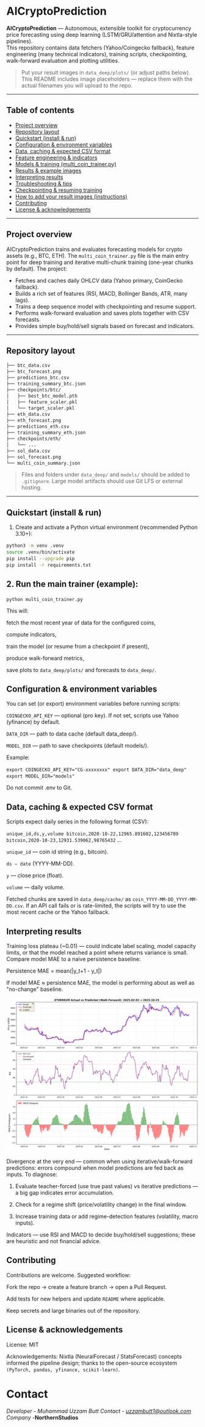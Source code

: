 # AICryptoPrediction

**AICryptoPrediction** — Autonomous, extensible toolkit for cryptocurrency price forecasting using deep learning (LSTM/GRU/attention and Nixtla-style pipelines).  
This repository contains data fetchers (Yahoo/Coingecko fallback), feature engineering (many technical indicators), training scripts, checkpointing, walk-forward evaluation and plotting utilities.

> Put your result images in `data_deep/plots/` (or adjust paths below). This README includes image placeholders — replace them with the actual filenames you will upload to the repo.

---

## Table of contents

- [Project overview](#project-overview)  
- [Repository layout](#repository-layout)  
- [Quickstart (install & run)](#quickstart-install--run)  
- [Configuration & environment variables](#configuration--environment-variables)  
- [Data, caching & expected CSV format](#data-caching--expected-csv-format)  
- [Feature engineering & indicators](#feature-engineering--indicators)  
- [Models & training (multi_coin_trainer.py)](#models--training-multi_coin_trainerpy)  
- [Results & example images](#results--example-images)  
- [Interpreting results](#interpreting-results)  
- [Troubleshooting & tips](#troubleshooting--tips)  
- [Checkpointing & resuming training](#checkpointing--resuming-training)  
- [How to add your result images (instructions)](#how-to-add-your-result-images-instructions)  
- [Contributing](#contributing)  
- [License & acknowledgements](#license--acknowledgements)

---

## Project overview

AICryptoPrediction trains and evaluates forecasting models for crypto assets (e.g., BTC, ETH). The `multi_coin_trainer.py` file is the main entry point for deep training and iterative multi-chunk training (one-year chunks by default). The project:

- Fetches and caches daily OHLCV data (Yahoo primary, CoinGecko fallback).
- Builds a rich set of features (RSI, MACD, Bollinger Bands, ATR, many lags).
- Trains a deep sequence model with checkpointing and resume support.
- Performs walk-forward evaluation and saves plots together with CSV forecasts.
- Provides simple buy/hold/sell signals based on forecast and indicators.

---

## Repository layout
```
├── btc_data.csv
├── btc_forecast.png
├── predictions_btc.csv
├── training_summary_btc.json
├── checkpoints/btc/
│   ├── best_btc_model.pth
│   ├── feature_scaler.pkl
│   └── target_scaler.pkl
├── eth_data.csv
├── eth_forecast.png
├── predictions_eth.csv
├── training_summary_eth.json
├── checkpoints/eth/
│   └── ...
├── sol_data.csv
├── sol_forecast.png
└── multi_coin_summary.json
```

> Files and folders under `data_deep/` and `models/` should be added to `.gitignore`. Large model artifacts should use Git LFS or external hosting.

---

## Quickstart (install & run)

1. Create and activate a Python virtual environment (recommended Python 3.10+):

```bash
python3 -m venv .venv
source .venv/bin/activate
pip install --upgrade pip
pip install -r requirements.txt
```

## 2. Run the main trainer (example):



`python multi_coin_trainer.py`

This will:

fetch the most recent year of data for the configured coins,

compute indicators,

train the model (or resume from a checkpoint if present),

produce walk-forward metrics,

save plots to `data_deep/plots/` and forecasts to `data_deep/`.

## Configuration & environment variables

You can set (or export) environment variables before running scripts:

`COINGECKO_API_KEY` — optional (pro key). If not set, scripts use Yahoo (yfinance) by default.

`DATA_DIR` — path to data cache (default data_deep/).

`MODEL_DIR` — path to save checkpoints (default models/).

Example:

`export COINGECKO_API_KEY="CG-xxxxxxxx"
export DATA_DIR="data_deep"
export MODEL_DIR="models"`

Do not commit .env to Git.

## Data, caching & expected CSV format

Scripts expect daily series in the following format (CSV):

`unique_id,ds,y,volume
bitcoin,2020-10-22,12965.891602,123456789
bitcoin,2020-10-23,12931.539062,98765432`
...

`unique_id` — coin id string (e.g., bitcoin).

`ds — date` (YYYY-MM-DD).

`y` — close price (float).

`volume` — daily volume.


Fetched chunks are saved in `data_deep/cache/` as `coin_YYYY-MM-DD_YYYY-MM-DD.csv`. If an API call fails or is rate-limited, the scripts will try to use the most recent cache or the Yahoo fallback.

## Interpreting results
Training loss plateau (~0.01) — could indicate label scaling, model capacity limits, or that the model reached a point where returns variance is small. Compare model MAE to a naive persistence baseline:

Persistence MAE = mean(|y_t+1 - y_t|)

If model MAE ≈ persistence MAE, the model is performing about as well as "no-change" baseline.

![EthereumData](Untitled.png)

Divergence at the very end — common when using iterative/walk-forward predictions: errors compound when model predictions are fed back as inputs. To diagnose:

1. Evaluate teacher-forced (use true past values) vs iterative predictions — a big gap indicates error accumulation.


2. Check for a regime shift (price/volatility change) in the final window.


3. Increase training data or add regime-detection features (volatility, macro inputs).


Indicators — use RSI and MACD to decide buy/hold/sell suggestions; these are heuristic and not financial advice.

## Contributing

Contributions are welcome. Suggested workflow:

Fork the repo → create a feature branch → open a Pull Request.

Add tests for new helpers and update `README` where applicable.

Keep secrets and large binaries out of the repository.


## License & acknowledgements

License: MIT 

Acknowledgements: Nixtla (NeuralForecast / StatsForecast) concepts informed the pipeline design; thanks to the open-source ecosystem `(PyTorch, pandas, yfinance, scikit-learn)`.

# Contact
*Developer* - *Muhammad Uzzam Butt*
*Contact*   - *uzzambutt1@outlook.com*
*Company*   -**NorthernStudios**
